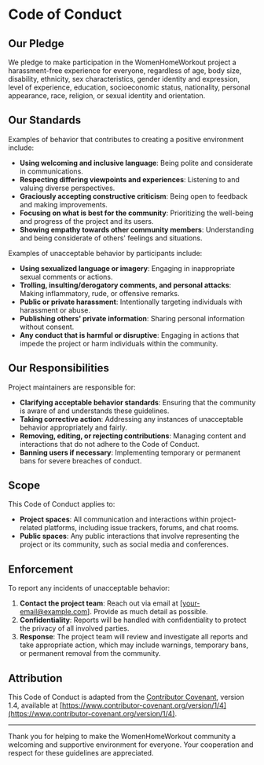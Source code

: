 
# Code of Conduct

## Our Pledge

We pledge to make participation in the WomenHomeWorkout project a harassment-free experience for everyone, regardless of age, body size, disability, ethnicity, sex characteristics, gender identity and expression, level of experience, education, socioeconomic status, nationality, personal appearance, race, religion, or sexual identity and orientation.

## Our Standards

Examples of behavior that contributes to creating a positive environment include:

- **Using welcoming and inclusive language**: Being polite and considerate in communications.
- **Respecting differing viewpoints and experiences**: Listening to and valuing diverse perspectives.
- **Graciously accepting constructive criticism**: Being open to feedback and making improvements.
- **Focusing on what is best for the community**: Prioritizing the well-being and progress of the project and its users.
- **Showing empathy towards other community members**: Understanding and being considerate of others' feelings and situations.

Examples of unacceptable behavior by participants include:

- **Using sexualized language or imagery**: Engaging in inappropriate sexual comments or actions.
- **Trolling, insulting/derogatory comments, and personal attacks**: Making inflammatory, rude, or offensive remarks.
- **Public or private harassment**: Intentionally targeting individuals with harassment or abuse.
- **Publishing others' private information**: Sharing personal information without consent.
- **Any conduct that is harmful or disruptive**: Engaging in actions that impede the project or harm individuals within the community.

## Our Responsibilities

Project maintainers are responsible for:

- **Clarifying acceptable behavior standards**: Ensuring that the community is aware of and understands these guidelines.
- **Taking corrective action**: Addressing any instances of unacceptable behavior appropriately and fairly.
- **Removing, editing, or rejecting contributions**: Managing content and interactions that do not adhere to the Code of Conduct.
- **Banning users if necessary**: Implementing temporary or permanent bans for severe breaches of conduct.

## Scope

This Code of Conduct applies to:

- **Project spaces**: All communication and interactions within project-related platforms, including issue trackers, forums, and chat rooms.
- **Public spaces**: Any public interactions that involve representing the project or its community, such as social media and conferences.

## Enforcement

To report any incidents of unacceptable behavior:

1. **Contact the project team**: Reach out via email at [your-email@example.com]. Provide as much detail as possible.
2. **Confidentiality**: Reports will be handled with confidentiality to protect the privacy of all involved parties.
3. **Response**: The project team will review and investigate all reports and take appropriate action, which may include warnings, temporary bans, or permanent removal from the community.

## Attribution

This Code of Conduct is adapted from the [Contributor Covenant](https://www.contributor-covenant.org), version 1.4, available at [https://www.contributor-covenant.org/version/1/4](https://www.contributor-covenant.org/version/1/4).

---

Thank you for helping to make the WomenHomeWorkout community a welcoming and supportive environment for everyone. Your cooperation and respect for these guidelines are appreciated.
